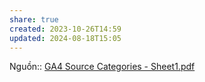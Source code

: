 ```yaml
---
share: true
created: 2023-10-26T14:59
updated: 2024-08-18T15:05
---
```

Nguồn:: [GA4 Source Categories - Sheet1.pdf](https://storage.googleapis.com/support-kms-prod/qn1xhBu8MVcZPIZ2WZMNdI40FtZXFPGYxj2K)
